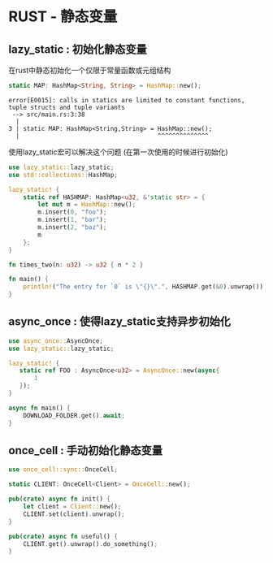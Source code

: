 RUST - 静态变量
==========

## lazy_static : 初始化静态变量

在rust中静态初始化一个仅限于常量函数或元组结构

```rust
static MAP: HashMap<String, String> = HashMap::new();
```

```text
error[E0015]: calls in statics are limited to constant functions, tuple structs and tuple variants
 --> src/main.rs:3:38
  |
3 | static MAP: HashMap<String,String> = HashMap::new();
  |                                      ^^^^^^^^^^^^^^
```

使用lazy_static宏可以解决这个问题 (在第一次使用的时候进行初始化)

```rust
use lazy_static::lazy_static;
use std::collections::HashMap;

lazy_static! {
    static ref HASHMAP: HashMap<u32, &'static str> = {
        let mut m = HashMap::new();
        m.insert(0, "foo");
        m.insert(1, "bar");
        m.insert(2, "baz");
        m
    };
}

fn times_two(n: u32) -> u32 { n * 2 }

fn main() {
    println!("The entry for `0` is \"{}\".", HASHMAP.get(&0).unwrap());
}
```

## async_once : 使得lazy_static支持异步初始化

```rust
use async_once::AsyncOnce;
use lazy_static::lazy_static;

lazy_static! {
   static ref FOO : AsyncOnce<u32> = AsyncOnce::new(async{
       1
   });
}

async fn main() {
    DOWNLOAD_FOLDER.get().await;
}
```

## once_cell : 手动初始化静态变量

```rust
use once_cell::sync::OnceCell;

static CLIENT: OnceCell<Client> = OnceCell::new();

pub(crate) async fn init() {
    let client = Client::new();
    CLIENT.set(client).unwrap();
}

pub(crate) async fn useful() {
    CLIENT.get().unwrap().do_something();
}
```


